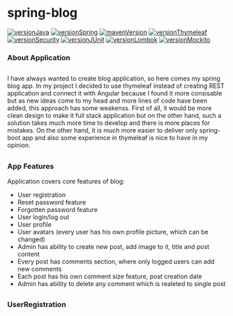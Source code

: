 # spring-blog


[![versionJava](https://img.shields.io/badge/jdk-11-brightgreen.svg?logo=java)](https://openjdk.java.net)
[![versionSpring](https://img.shields.io/badge/Spring-2.2.1-brightgreen)](https://spring.io/)
[![mavenVersion](https://img.shields.io/badge/Maven-3.6.1-brightgreen)](https://maven.apache.org/)
[![versionThymeleaf](https://img.shields.io/badge/thymeleaf-3.011-brightgreen)](https://www.thymeleaf.org/)
[![versionSecurity](https://img.shields.io/badge/security-5.16-brightgreen)](https://spring.io/projects/spring-security/)
[![versionJUnit](https://img.shields.io/badge/jUnit-5.3.1-brightgreen)](https://junit.org/junit5//)
[![versionLombok](https://img.shields.io/badge/lombok-1.18.8-brightgreen)](https://junit.org/junit5//)
[![versionMockito](https://img.shields.io/badge/mockito-2.23-brightgreen)](https://site.mockito.org/)


### About Application
##
I have always wanted to create blog application, so here comes my spring blog app. In my project I decided to use thymeleaf instead of creating REST application
and connect it with Angular because I found it more consisable but as new ideas come to my head and more lines of code have been added, this approach has some weakenss.
First of all, it would be more clean design to make it full stack application but on the other hand, such a solution takes much more time to develop and there is more places for mistakes.
On the other hand, it is much more easier to deliver only spring-boot app and also some experience in thymeleaf is nice to have in my opinion.
##

### App Features

Application covers core features of blog:
* User registration
* Reset password feature
* Forgotten password feature
* User login/log out
* User profile 
* User avatars (every user has his own profile picture, which can be changed)
* Admin has ability to create new post, add image to it, title and post content
* Every post has comments section, where only logged users can add new comments
* Each post has his own comment size feature, post creation date
* Admin has ability to delete any comment which is realeted to single post
##
### UserRegistration